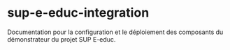 sup-e-educ-integration
======================

Documentation pour la configuration et le déploiement des composants du démonstrateur du projet SUP E-educ.